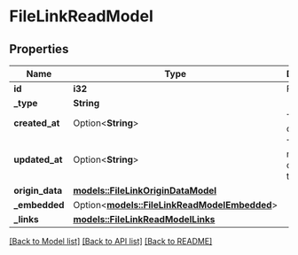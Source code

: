 # FileLinkReadModel

## Properties

Name | Type | Description | Notes
------------ | ------------- | ------------- | -------------
**id** | **i32** | File link id | 
**_type** | **String** |  | 
**created_at** | Option<**String**> | Time of creation | [optional]
**updated_at** | Option<**String**> | Time of the most recent change to the file link | [optional]
**origin_data** | [**models::FileLinkOriginDataModel**](FileLinkOriginDataModel.md) |  | 
**_embedded** | Option<[**models::FileLinkReadModelEmbedded**](FileLinkReadModel__embedded.md)> |  | [optional]
**_links** | [**models::FileLinkReadModelLinks**](FileLinkReadModel__links.md) |  | 

[[Back to Model list]](../README.md#documentation-for-models) [[Back to API list]](../README.md#documentation-for-api-endpoints) [[Back to README]](../README.md)


